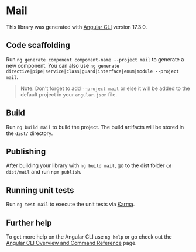# Mail

This library was generated with [Angular CLI](https://github.com/angular/angular-cli) version 17.3.0.

## Code scaffolding

Run `ng generate component component-name --project mail` to generate a new component. You can also use `ng generate directive|pipe|service|class|guard|interface|enum|module --project mail`.
> Note: Don't forget to add `--project mail` or else it will be added to the default project in your `angular.json` file. 

## Build

Run `ng build mail` to build the project. The build artifacts will be stored in the `dist/` directory.

## Publishing

After building your library with `ng build mail`, go to the dist folder `cd dist/mail` and run `npm publish`.

## Running unit tests

Run `ng test mail` to execute the unit tests via [Karma](https://karma-runner.github.io).

## Further help

To get more help on the Angular CLI use `ng help` or go check out the [Angular CLI Overview and Command Reference](https://angular.io/cli) page.
